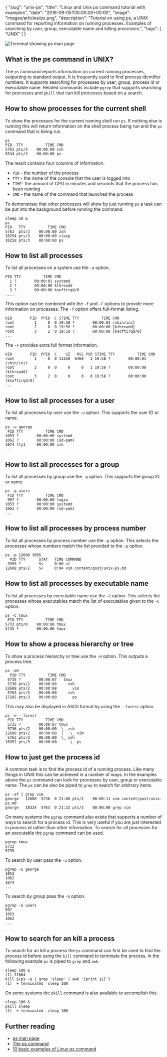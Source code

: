 {
  "slug": "unix-ps",
  "title": "Linux and Unix ps command tutorial with examples",
  "date": "2016-09-05T00:00:00+00:00",
  "image": "images/articles/ps.png",
  "description": "Tutorial on using ps, a UNIX command for reporting information on running processes. Examples of searching by user, group, executable name and killing processes.",
  "tags": [
    "UNIX"
  ]
}

![Terminal showing ps man page][2]

## What is the ps command in UNIX?

The `ps` command reports information on current running processes, outputting to standard output. It is frequently used to find process identifier numbers. It supports searching for processes by user, group, process id or executable name. Related commands include `pgrep` that supports searching for processes and `pkill` that can kill processes based on a search.

## How to show processes for the current shell

To show the processes for the current running shell run `ps`. If nothing else is running this will return information on the shell process being run and the `ps` command that is being run.
  
    ps
    PID  TTY          TIME CMD
    5763 pts/3    00:00:00 zsh
    8534 pts/3    00:00:00 ps

The result contains four columns of information. 

* `PID` - the number of the process
* `TTY` - the name of the console that the user is logged into
* `TIME`- the amount of CPU in minutes and seconds that the process has been running
* `CMD` - the name of the command that launched the process

To demonstrate that other processes will show by just running `ps` a task can be put into the background before running the command.

    sleep 10 &
    ps
    PID   TTY          TIME CMD
    5763  pts/3    00:00:00 zsh
    10254 pts/3    00:00:00 sleep
    10258 pts/3    00:00:00 ps

## How to list all processes 

To list all processes on a system use the `-e` option. 

    PID TTY          TIME CMD
      1 ?        00:00:01 systemd
      2 ?        00:00:00 kthreadd
      3 ?        00:00:00 ksoftirqd/0
    ....  

This option can be combined with the `-f` and `-F` options to provide more information on processes. The `-f` option offers full-format listing.

    UID        PID  PPID  C STIME TTY          TIME CMD
    root         1     0  0 19:58 ?        00:00:01 /sbin/init
    root         2     0  0 19:58 ?        00:00:00 [kthreadd]
    root         3     2  0 19:58 ?        00:00:00 [ksoftirqd/0]
    ...

The `-F` provides extra full format information.

    UID        PID  PPID  C    SZ   RSS PSR STIME TTY          TIME CMD
    root         1     0  0 13250  6460   1 19:58 ?        00:00:01 /sbin/init
    root         2     0  0     0     0   1 19:58 ?        00:00:00 [kthreadd]
    root         3     2  0     0     0   0 19:58 ?        00:00:00 [ksoftirqd/0]
    ...

## How to list all processes for a user

To list all processes by user use the `-u` option. This supports the user ID or name. 

    ps -u george
     PID TTY          TIME CMD
    1053 ?        00:00:00 systemd
    1062 ?        00:00:00 (sd-pam)
    1074 tty1     00:00:00 zsh
    ...

## How to list all processes for a group

To list all processes by group use the `-g` option. This supports the group ID or name. 

    ps -g users
     PID TTY          TIME CMD
     997 ?        00:00:00 login
    1053 ?        00:00:00 systemd
    1062 ?        00:00:00 (sd-pam)
    ...

## How to list all processes by process number

To list all processes by process number use the `-p` option. This selects the processes whose numbers match the list provided to the `-p` option.

    ps -p 12608 3995
      PID TTY      STAT   TIME COMMAND
     3995 ?        Ss     0:00 st
    12608 pts/2    S+     0:04 vim content/post/unix-ps.md


## How to list all processes by executable name 

To list all processes by executable name use the `-C` option. This selects the processes whose executables match the list of executables given to the `-C` option.

    ps -C tmux
     PID TTY          TIME CMD
    5733 pts/0    00:00:00 tmux
    5735 ?        00:00:06 tmux
 
## How to show a process hierarchy or tree

To show a process hierarchy or tree use the `-H` option. This outputs a process tree.

    ps -eH
      PID TTY          TIME CMD
     5735 ?        00:00:07   tmux
     5736 pts/2    00:00:00     zsh
    12608 pts/2    00:00:08       vim
     5763 pts/3    00:00:00     zsh
    17185 pts/3    00:00:00       ps

This may also be displayed in ASCII format by using the `--forest` option.

    ps -e --forest
     PID TTY          TIME CMD
     5735 ?        00:00:07 tmux
     5736 pts/2    00:00:00  \_ zsh
    12608 pts/2    00:00:08  |   \_ vim
     5763 pts/3    00:00:00  \_ zsh
    16952 pts/3    00:00:00      \_ ps

## How to just get the process id

A common task is to find the process id of a running process. Like many things in UNIX this can be achieved in a number of ways. In the examples above the `ps` command can look for processes by user, group or executable name. The `ps` can be also be piped to `grep` to search for arbitrary items.

    ps -ef | grep vim
    george   12608  5736  0 21:00 pts/2    00:00:11 vim content/post/unix-ps.md
    george   18324  5763  0 21:32 pts/3    00:00:00 grep vim

On many systems the `pgrep` command also exists that supports a number of ways to search for a process id. This is very useful if you are just interested in process id rather than other information. To search for all processes for an executable the `pgrep` command can be used.

    pgrep tmux
    5733
    5735

To search by user pass the `-u` option.

    pgrep -u george
    1053
    1062
    1074
    ...

To search by group pass the `-G` option.

    pgrep -G users
    997
    1053
    1062
    ...
  
## How to search for an kill a process

To search for an kill a process the `ps` command can first be used to find the process id before using the `kill` command to terminate the process. In the following example `ps` is piped to `grep` and `awk`.

    sleep 100 &
    [1] 21664
    kill $(ps -e | grep 'sleep' | awk '{print $1}')
    [1]  + terminated  sleep 100
  
On some systems the `pkill` command is also available to accomplish this.

    sleep 100 &
    pkill sleep
    [1]  + terminated  sleep 100

## Further reading 
* [ps man page][1]
* [The ps command][3]
* [10 basic examples of Linux ps command][4]

[1]: http://linux.die.net/man/1/ps
[2]: /images/articles/ps.png "Linux and Unix ps command"
[3]: http://www.linfo.org/ps.html
[4]: http://www.binarytides.com/linux-ps-command/
